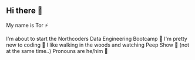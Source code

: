 ## Hi there 👋

My name is Tor ⚡

I'm about to start the Northcoders Data Engineering Bootcamp 🔭
I'm pretty new to coding 🤔
I like walking in the woods and watching Peep Show 🌱
(not at the same time..)
Pronouns are he/him 💬


<!--
**TorSatherley/TorSatherley** is a ✨ _special_ ✨ repository because its `README.md` (this file) appears on your GitHub profile.

Here are some ideas to get you started:

- 🔭 I’m currently working on ...
- 🌱 I’m currently learning ...
- 👯 I’m looking to collaborate on ...
- 🤔 I’m looking for help with ...
- 💬 Ask me about ...
- 📫 How to reach me: ...
- 😄 Pronouns: ...
-  Fun fact: ...
-->
